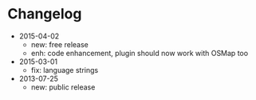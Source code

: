 # Changelog

- 2015-04-02 
  - new: free release
  - enh: code enhancement, plugin should now work with OSMap too
- 2015-03-01 
  - fix: language strings
- 2013-07-25 
  - new: public release

